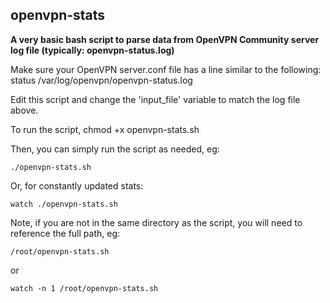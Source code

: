 ## openvpn-stats

**A very basic bash script to parse data from OpenVPN Community server log file (typically: openvpn-status.log)**

Make sure your OpenVPN server.conf file has a line similar to the following:
status /var/log/openvpn/openvpn-status.log

Edit this script and change the 'input_file' variable to match the log file above.

To run the script,
chmod +x openvpn-stats.sh

Then, you can simply run the script as needed, eg:

`./openvpn-stats.sh`

Or, for constantly updated stats:

`watch ./openvpn-stats.sh`


Note, if you are not in the same directory as the script, you will need to reference the full path, eg:

`/root/openvpn-stats.sh`


or

`watch -n 1 /root/openvpn-stats.sh`
